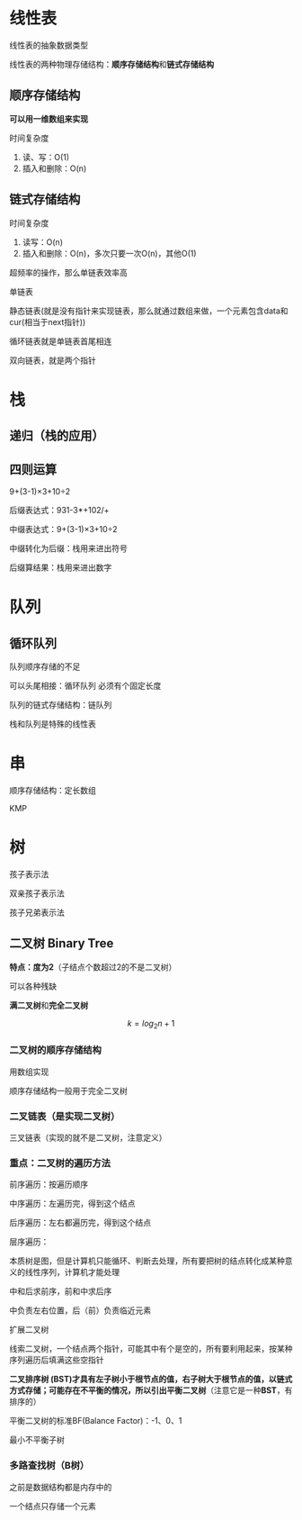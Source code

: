 # 线性表

线性表的抽象数据类型

线性表的两种物理存储结构：**顺序存储结构**和**链式存储结构**

## 顺序存储结构

**可以用一维数组来实现**

时间复杂度

1. 读、写：O(1)
2. 插入和删除：O(n)

## 链式存储结构

时间复杂度

1. 读写：O(n)
2. 插入和删除：O(n)，多次只要一次O(n)，其他O(1)

超频率的操作，那么单链表效率高

单链表

静态链表(就是没有指针来实现链表，那么就通过数组来做，一个元素包含data和cur(相当于next指针))

循环链表就是单链表首尾相连

双向链表，就是两个指针

# 栈

## 递归（栈的应用）

## 四则运算

9+(3-1)×3+10÷2

后缀表达式：931-3*+102/+

中缀表达式：9+(3-1)×3+10÷2

中缀转化为后缀：栈用来进出符号

后缀算结果：栈用来进出数字

# 队列

## 循环队列

队列顺序存储的不足

可以头尾相接：循环队列 必须有个固定长度

队列的链式存储结构：链队列 

栈和队列是特殊的线性表

# 串

顺序存储结构：定长数组

KMP

# 树

孩子表示法

双亲孩子表示法

孩子兄弟表示法

## 二叉树 Binary Tree

**特点：度为2**（子结点个数超过2的不是二叉树）

可以各种残缺

**满二叉树**和**完全二叉树**

$$
k = log_2n+1
$$

### 二叉树的顺序存储结构

用数组实现

顺序存储结构一般用于完全二叉树

### 二叉链表（是实现二叉树）

三叉链表（实现的就不是二叉树，注意定义）

### 重点：二叉树的遍历方法

前序遍历：按遍历顺序

中序遍历：左遍历完，得到这个结点

后序遍历：左右都遍历完，得到这个结点

层序遍历：

本质树是图，但是计算机只能循环、判断去处理，所有要把树的结点转化成某种意义的线性序列，计算机才能处理

中和后求前序，前和中求后序

中负责左右位置，后（前）负责临近元素

扩展二叉树

线索二叉树，一个结点两个指针，可能其中有个是空的，所有要利用起来，按某种序列遍历后填满这些空指针

**二叉排序树 (BST)**才具有左子树小于根节点的值，右子树大于根节点的值，以链式方式存储；可能存在不平衡的情况，所以引出**平衡二叉树**（注意它是一种**BST**，有排序的）

平衡二叉树的标准BF(Balance Factor)：-1、0、1

最小不平衡子树

### 多路查找树（B树）

之前是数据结构都是内存中的

一个结点只存储一个元素









